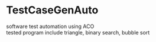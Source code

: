 # TestCaseGenAuto
software test automation using ACO \
tested program include triangle, binary search, bubble sort
